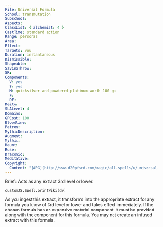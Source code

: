 ```yaml
---
File: Universal Formula
School: transmutation
Subschool: 
Aspects: 
ClassList: { alchemist: 4 }
CastTime: standard action
Range: personal
Area: 
Effect: 
Targets: you
Duration: instantaneous
Dismissible: 
Shapeable: 
SavingThrow: 
SR: 
Components:
  V: yes
  S: yes
  M: quicksilver and powdered platinum worth 100 gp
  F: 
  DF: 
Deity: 
SLALevel: 4
Domains: 
GPCost: 100
Bloodline: 
Patron: 
MythicDescription: 
Augment: 
Mythic: 
Haunt: 
Ruse: 
Draconic: 
Meditative: 
Copyright:
  Content: "[APG](http://www.d20pfsrd.com/magic/all-spells/u/universal-formula)"
---
```

Brief:: Acts as any extract 3rd level or lower.

```dataviewjs
customJS.Spell.printWiki(dv)
```

As you ingest this extract, it transforms into the appropriate extract for any formula you know of 3rd level or lower and takes effect immediately. If the chosen formula has an expensive material component, it must be provided along with the component for this formula. You may not create an infused extract with this formula.
